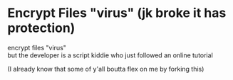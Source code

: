 # Encrypt Files "virus" (jk broke it has protection)
encrypt files "virus"           
but the developer is a script kiddie who just followed an online tutorial
                         
(I already know that some of y'all boutta flex on me by forking this)

